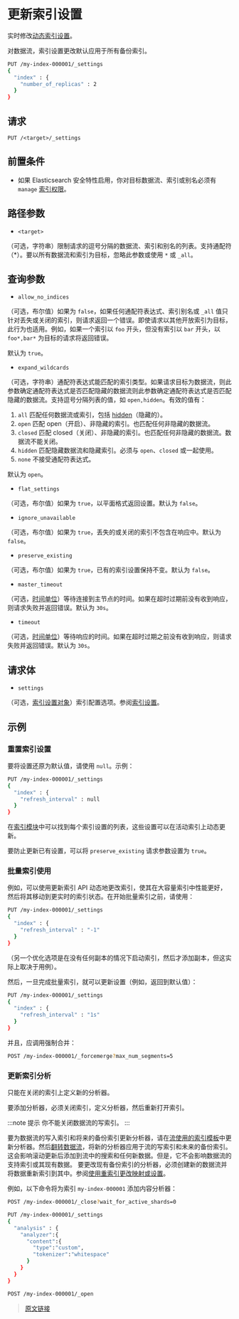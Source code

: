 # 更新索引设置

实时修改[动态索引设置](/index_modules)。

对数据流，索引设置更改默认应用于所有备份索引。

```bash
PUT /my-index-000001/_settings
{
  "index" : {
    "number_of_replicas" : 2
  }
}
```

## 请求

`PUT /<target>/_settings`

## 前置条件

- 如果 Elasticsearch 安全特性启用，你对目标数据流、索引或别名必须有 `manage` [索引权限](/secure_the_elastic_statck/user_authorization/security_privileges#索引权限)。

## 路径参数

- `<target>`

（可选，字符串）限制请求的逗号分隔的数据流、索引和别名的列表。支持通配符（*）。要以所有数据流和索引为目标，忽略此参数或使用 `*` 或 `_all`。

## 查询参数

- `allow_no_indices`

（可选，布尔值）如果为 `false`，如果任何通配符表达式、索引别名或 `_all` 值只针对丢失或关闭的索引，则请求返回一个错误。即使请求以其他开放索引为目标，此行为也适用。例如，如果一个索引以 `foo` 开头，但没有索引以 `bar` 开头，以 `foo*,bar*` 为目标的请求将返回错误。

默认为 `true`。

- `expand_wildcards`

（可选，字符串）通配符表达式能匹配的索引类型。如果请求目标为数据流，则此参数确定通配符表达式是否匹配隐藏的数据流则此参数确定通配符表达式是否匹配隐藏的数据流。支持逗号分隔列表的值，如 `open,hidden`。有效的值有：

1. `all`
匹配任何数据流或索引，包括 [hidden](/rest_apis/api_convention/multi_target_syntax#隐藏数据流和索引)（隐藏的）。
2. `open`
匹配 open（开启）、非隐藏的索引。也匹配任何非隐藏的数据流。
3. `closed`
匹配 closed（关闭）、非隐藏的索引。也匹配任何非隐藏的数据流。数据流不能关闭。
4. `hidden`
匹配隐藏数据流和隐藏索引。必须与 `open`、`closed` 或一起使用。
5. `none`
不接受通配符表达式。

默认为 `open`。

- `flat_settings`

（可选，布尔值）如果为 `true`，以平面格式返回设置。默认为 `false`。

- `ignore_unavailable`

（可选，布尔值）如果为 `true`，丢失的或关闭的索引不包含在响应中。默认为 `false`。

- `preserve_existing`

（可选，布尔值）如果为 `true`，已有的索引设置保持不变。默认为 `false`。

- `master_timeout`

（可选，[时间单位](/rest_apis/api_convention/common_options#时间单位)）等待连接到主节点的时间。如果在超时过期前没有收到响应，则请求失败并返回错误。默认为 `30s`。

- `timeout`

（可选，[时间单位](/rest_apis/api_convention/common_options#时间单位)）等待响应的时间。如果在超时过期之前没有收到响应，则请求失败并返回错误。默认为 `30s`。

## 请求体

- `settings`

（可选，[索引设置对象](/index_modules#索引设置)）索引配置选项。参阅[索引设置](/index_modules#索引设置)。

## 示例

### 重置索引设置

要将设置还原为默认值，请使用 `null`。示例：

```bash
PUT /my-index-000001/_settings
{
  "index" : {
    "refresh_interval" : null
  }
}
```

在[索引模块](/index_modules)中可以找到每个索引设置的列表，这些设置可以在活动索引上动态更新。

要防止更新已有设置，可以将 `preserve_existing` 请求参数设置为 `true`。

### 批量索引使用

例如，可以使用更新索引 API 动态地更改索引，使其在大容量索引中性能更好，然后将其移动到更实时的索引状态。在开始批量索引之前，请使用：

```bash
PUT /my-index-000001/_settings
{
  "index" : {
    "refresh_interval" : "-1"
  }
}
```

（另一个优化选项是在没有任何副本的情况下启动索引，然后才添加副本，但这实际上取决于用例）。

然后，一旦完成批量索引，就可以更新设置（例如，返回到默认值）：

```bash
PUT /my-index-000001/_settings
{
  "index" : {
    "refresh_interval" : "1s"
  }
}
```

并且，应调用强制合并：

```bash
POST /my-index-000001/_forcemerge?max_num_segments=5
```

### 更新索引分析

只能在关闭的索引上定义新的分析器。

要添加分析器，必须关闭索引，定义分析器，然后重新打开索引。

:::note 提示
你不能关闭数据流的写索引。
:::

要为数据流的写入索引和将来的备份索引更新分析器，请在[流使用的索引模板](data_streams/set_up_a_data_stream#第三步_创建一个索引模板)中更新分析器。然后[翻转数据流](/data_streams/use_a_data_stream#手动翻转数据流)，将新的分析器应用于流的写索引和未来的备份索引。这会影响滚动更新后添加到流中的搜索和任何新数据。但是，它不会影响数据流的支持索引或其现有数据。
要更改现有备份索引的分析器，必须创建新的数据流并将数据重新索引到其中。参阅[使用重索引更改映射或设置](/data_streams/change_mappings_and_settings_for_a_data_stream#使用重索引更改映射或设置)。

例如，以下命令将为索引 `my-index-000001` 添加内容分析器：

```bash
POST /my-index-000001/_close?wait_for_active_shards=0

PUT /my-index-000001/_settings
{
  "analysis" : {
    "analyzer":{
      "content":{
        "type":"custom",
        "tokenizer":"whitespace"
      }
    }
  }
}

POST /my-index-000001/_open
```

> [原文链接](https://www.elastic.co/guide/en/elasticsearch/reference/current/indices-update-settings.html)

